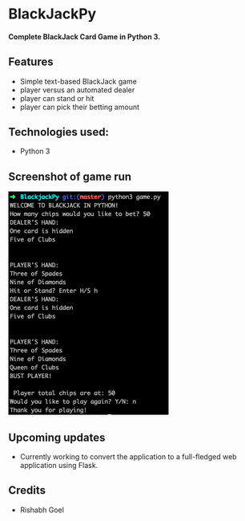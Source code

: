 # BlackJackPy

#### Complete BlackJack Card Game in Python 3.

## Features

* Simple text-based BlackJack game
* player versus an automated dealer
* player can stand or hit
* player can pick their betting amount

## Technologies used:

* Python 3

## Screenshot of game run

![screenshot](public/images/sampleImg.png)

## Upcoming updates

* Currently working to convert the application to a full-fledged web application using Flask.

## Credits

* Rishabh Goel